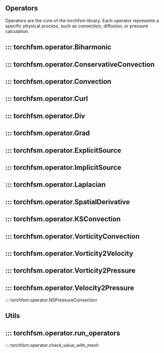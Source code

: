 ## Operators
Operators are the core of the torchfsm library. Each operator represents a specific physical process, such as convection, diffusion, or pressure calculation.

::: torchfsm.operator.Biharmonic
---
::: torchfsm.operator.ConservativeConvection
---
::: torchfsm.operator.Convection
---
::: torchfsm.operator.Curl
---
::: torchfsm.operator.Div
---
::: torchfsm.operator.Grad
---
::: torchfsm.operator.ExplicitSource
---
::: torchfsm.operator.ImplicitSource
---
::: torchfsm.operator.Laplacian
---
::: torchfsm.operator.SpatialDerivative
---
::: torchfsm.operator.KSConvection
---
::: torchfsm.operator.VorticityConvection
---
::: torchfsm.operator.Vorticity2Velocity
---
::: torchfsm.operator.Vorticity2Pressure
---
::: torchfsm.operator.Velocity2Pressure
---
::: torchfsm.operator.NSPressureConvection


## Utils
::: torchfsm.operator.run_operators
---
::: torchfsm.operator.check_value_with_mesh
